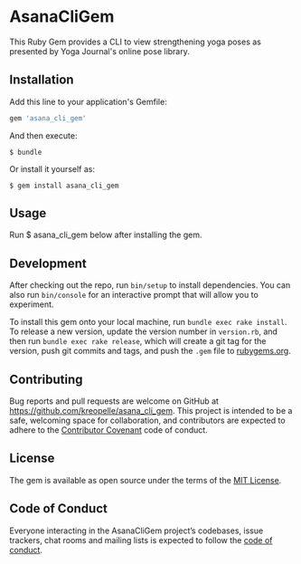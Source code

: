 # AsanaCliGem

This Ruby Gem provides a CLI to view strengthening yoga poses as presented by Yoga Journal's online pose library.

## Installation

Add this line to your application's Gemfile:

```ruby
gem 'asana_cli_gem'
```

And then execute:

    $ bundle

Or install it yourself as:

    $ gem install asana_cli_gem

## Usage

Run $ asana_cli_gem below after installing the gem.

## Development

After checking out the repo, run `bin/setup` to install dependencies. You can also run `bin/console` for an interactive prompt that will allow you to experiment.

To install this gem onto your local machine, run `bundle exec rake install`. To release a new version, update the version number in `version.rb`, and then run `bundle exec rake release`, which will create a git tag for the version, push git commits and tags, and push the `.gem` file to [rubygems.org](https://rubygems.org).

## Contributing

Bug reports and pull requests are welcome on GitHub at https://github.com/kreopelle/asana_cli_gem. This project is intended to be a safe, welcoming space for collaboration, and contributors are expected to adhere to the [Contributor Covenant](http://contributor-covenant.org) code of conduct.

## License

The gem is available as open source under the terms of the [MIT License](https://opensource.org/licenses/MIT).

## Code of Conduct

Everyone interacting in the AsanaCliGem project’s codebases, issue trackers, chat rooms and mailing lists is expected to follow the [code of conduct](https://github.com/'kreopelle'/asana_cli_gem/blob/master/CODE_OF_CONDUCT.md).
